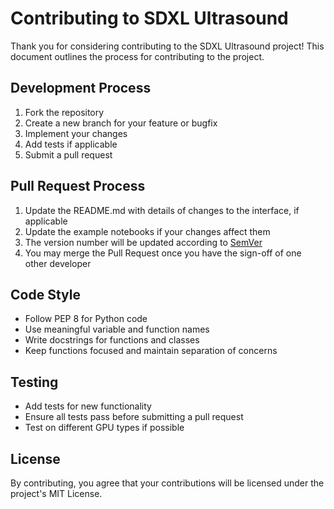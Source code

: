 # Contributing to SDXL Ultrasound

Thank you for considering contributing to the SDXL Ultrasound project! This document outlines the process for contributing to the project.

## Development Process

1. Fork the repository
2. Create a new branch for your feature or bugfix
3. Implement your changes
4. Add tests if applicable
5. Submit a pull request

## Pull Request Process

1. Update the README.md with details of changes to the interface, if applicable
2. Update the example notebooks if your changes affect them
3. The version number will be updated according to [SemVer](http://semver.org/)
4. You may merge the Pull Request once you have the sign-off of one other developer

## Code Style

- Follow PEP 8 for Python code
- Use meaningful variable and function names
- Write docstrings for functions and classes
- Keep functions focused and maintain separation of concerns

## Testing

- Add tests for new functionality
- Ensure all tests pass before submitting a pull request
- Test on different GPU types if possible

## License

By contributing, you agree that your contributions will be licensed under the project's MIT License. 